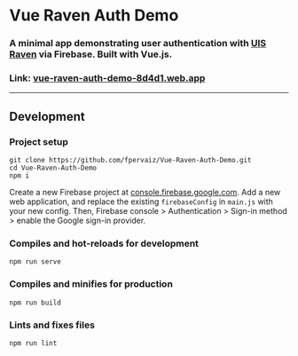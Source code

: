 # Vue Raven Auth Demo

### A minimal app demonstrating user authentication with [UIS Raven](https://help.uis.cam.ac.uk/service/accounts-passwords/it-staff/raven) via Firebase. Built with Vue.js.

### Link: [vue-raven-auth-demo-8d4d1.web.app](https://vue-raven-auth-demo-8d4d1.web.app)

---

## Development

### Project setup
```
git clone https://github.com/fpervaiz/Vue-Raven-Auth-Demo.git
cd Vue-Raven-Auth-Demo
npm i
```

Create a new Firebase project at [console.firebase.google.com](https://console.firebase.google.com/). Add a new web application, and replace the existing `firebaseConfig` in `main.js` with your new config. Then, Firebase console > Authentication > Sign-in method > enable the Google sign-in provider.

### Compiles and hot-reloads for development
```
npm run serve
```

### Compiles and minifies for production
```
npm run build
```

### Lints and fixes files
```
npm run lint
```